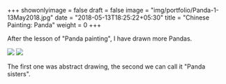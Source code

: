 +++
showonlyimage = false
draft = false
image = "img/portfolio/Panda-1-13May2018.jpg"
date = "2018-05-13T18:25:22+05:30"
title = "Chinese Painting: Panda"
weight = 0
+++

After the lesson of "Panda painting", I have drawn more Pandas. 
<!--more-->

![](/img/portfolio/Panda-1-13May2018.jpg)
![](/img/portfolio/Panda-2-13May2018.jpg)

The first one was abstract drawing, the second we can call it "Panda sisters".